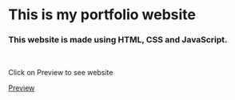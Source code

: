 
<h1>This is my portfolio website</h1>

<h3>This website is made using HTML, CSS and JavaScript.</h3><br>

<p>Click on Preview to see website</p>
<a href="https://atulsinghraj.netlify.app/" target="_blank">Preview</a> 

